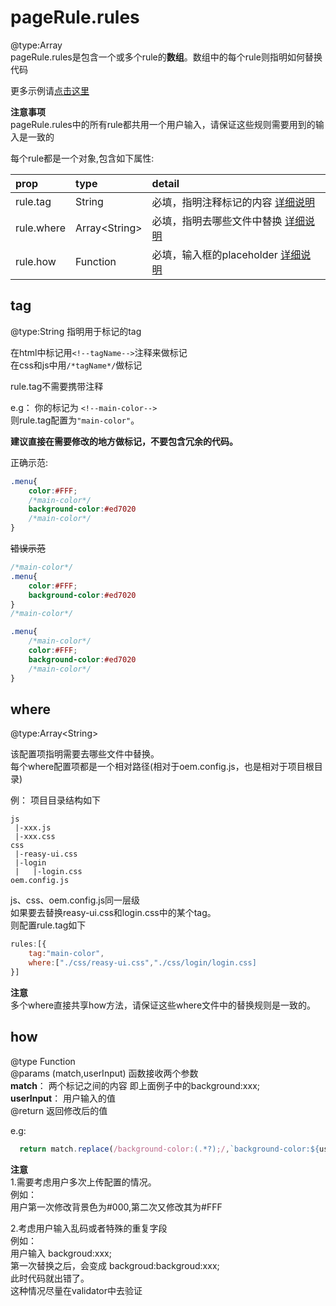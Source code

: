 
# pageRule.rules  
@type:Array   
pageRule.rules是包含一个或多个rule的**数组**。数组中的每个rule则指明如何替换代码  

更多示例请[点击这里](./OEM规则模板.md)


**注意事项**  
pageRule.rules中的所有rule都共用一个用户输入，请保证这些规则需要用到的输入是一致的  

每个rule都是一个对象,包含如下属性:  

| prop       | type            | detail                                         |
| :--------- | :-------------- | :--------------------------------------------- |
| rule.tag   | String          | 必填，指明注释标记的内容 [详细说明](#tag)      |
| rule.where | Array\<String\> | 必填，指明去哪些文件中替换  [详细说明](#where) |
| rule.how   | Function        | 必填，输入框的placeholder   [详细说明](#how)   |

## tag 
@type:String 指明用于标记的tag  

在html中标记用```<!--tagName-->```注释来做标记  
在css和js中用```/*tagName*/```做标记  

rule.tag不需要携带注释  

e.g：
你的标记为 ```<!--main-color-->```   
则rule.tag配置为```"main-color"```。 

**建议直接在需要修改的地方做标记，不要包含冗余的代码。**

正确示范: 
```css
.menu{
    color:#FFF;
    /*main-color*/
    background-color:#ed7020
    /*main-color*/
}
```
~~错误示范~~
```css
/*main-color*/
.menu{
    color:#FFF;
    background-color:#ed7020
}
/*main-color*/

.menu{   
    /*main-color*/
    color:#FFF;
    background-color:#ed7020
    /*main-color*/
}

```

## where  
@type:Array\<String\>  

该配置项指明需要去哪些文件中替换。  
每个where配置项都是一个相对路径(相对于oem.config.js，也是相对于项目根目录)    

例：
项目目录结构如下
```
js
 |-xxx.js
 |-xxx.css
css
 |-reasy-ui.css
 |-login
 |   |-login.css
oem.config.js

``` 
js、css、oem.config.js同一层级  
如果要去替换reasy-ui.css和login.css中的某个tag。  
则配置rule.tag如下 
```js
rules:[{
    tag:"main-color",
    where:["./css/reasy-ui.css","./css/login/login.css]
}]
```
**注意**   
多个where直接共享how方法，请保证这些where文件中的替换规则是一致的。  

## how  
@type Function  
@params (match,userInput) 函数接收两个参数   
**match**： 两个标记之间的内容  即上面例子中的background:xxx;  
**userInput**： 用户输入的值   
@return 返回修改后的值  

e.g:
```js 
  return match.replace(/background-color:(.*?);/,`background-color:${userInput}`);
```

**注意**  
1.需要考虑用户多次上传配置的情况。  
例如：  
用户第一次修改背景色为#000,第二次又修改其为#FFF   

2.考虑用户输入乱码或者特殊的重复字段  
例如：    
用户输入 backgroud:xxx;    
第一次替换之后，会变成 backgroud:backgroud:xxx;    
此时代码就出错了。    
这种情况尽量在validator中去验证    

